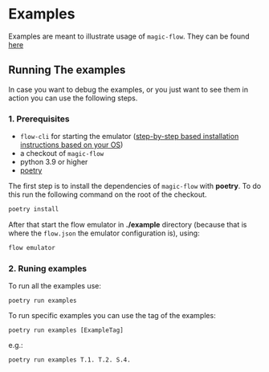 # Examples

Examples are meant to illustrate usage of `magic-flow`. They can be found [here](https://github.com/janezpodhostnik/magic-flow/tree/master/examples)


## Running The examples

In case you want to debug the examples, or you just want to see them in action you can use the following steps.

### 1. Prerequisites

- `flow-cli` for starting the emulator ([step-by-step based installation instructions based on your OS](https://github.com/onflow/flow-cli#flow-cli))
- a checkout of `magic-flow`
- python 3.9 or higher
- [poetry](https://python-poetry.org/)

The first step is to install the dependencies of `magic-flow` with **poetry**. To do this run the following command on the root of the checkout.

```sh
poetry install
``` 

After that start the flow emulator in **./example** directory (because that is where the `flow.json` the emulator configuration is), using:

```sh
flow emulator
```

### 2. Runing examples

To run all the examples use:

`poetry run examples`

To run specific examples you can use the tag of the examples:

`poetry run examples [ExampleTag]`

e.g.:

`poetry run examples T.1. T.2. S.4.`

